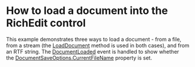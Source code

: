 # How to load a document into the RichEdit control


<p>This example demonstrates three ways to load a document - from a file, from a stream (the <a href="http://documentation.devexpress.com/#WindowsForms/DevExpressXtraRichEditAPINativeDocument_LoadDocumenttopic">LoadDocument</a> method is used in both cases), and from an RTF string. The <a href="http://documentation.devexpress.com/#WindowsForms/DevExpressXtraRichEditRichEditControl_DocumentLoadedtopic">DocumentLoaded</a> event is handled to show whether the <a href="http://help.devexpress.com/#CoreLibraries/DevExpressXtraRichEditDocumentSaveOptions_CurrentFileNametopic">DocumentSaveOptions.CurrentFileName</a> property is set.</p>

<br/>


